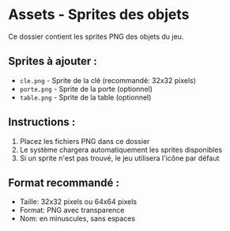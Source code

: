 # Assets - Sprites des objets

Ce dossier contient les sprites PNG des objets du jeu.

## Sprites à ajouter :

- `cle.png` - Sprite de la clé (recommandé: 32x32 pixels)
- `porte.png` - Sprite de la porte (optionnel)
- `table.png` - Sprite de la table (optionnel)

## Instructions :

1. Placez les fichiers PNG dans ce dossier
2. Le système chargera automatiquement les sprites disponibles
3. Si un sprite n'est pas trouvé, le jeu utilisera l'icône par défaut

## Format recommandé :

- Taille: 32x32 pixels ou 64x64 pixels
- Format: PNG avec transparence
- Nom: en minuscules, sans espaces
